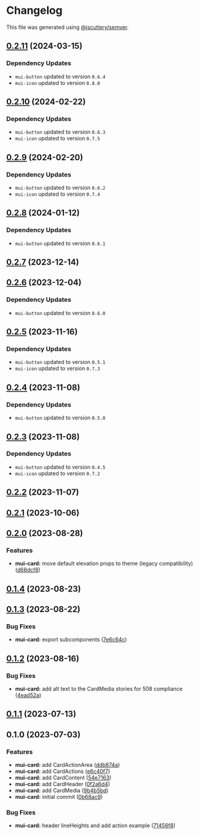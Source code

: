 # Changelog

This file was generated using [@jscutlery/semver](https://github.com/jscutlery/semver).

## [0.2.11](https://github.com/Availity/element/compare/@availity/mui-card@0.2.10...@availity/mui-card@0.2.11) (2024-03-15)

### Dependency Updates

* `mui-button` updated to version `0.6.4`
* `mui-icon` updated to version `0.8.0`
## [0.2.10](https://github.com/Availity/element/compare/@availity/mui-card@0.2.9...@availity/mui-card@0.2.10) (2024-02-22)

### Dependency Updates

* `mui-button` updated to version `0.6.3`
* `mui-icon` updated to version `0.7.5`
## [0.2.9](https://github.com/Availity/element/compare/@availity/mui-card@0.2.8...@availity/mui-card@0.2.9) (2024-02-20)

### Dependency Updates

* `mui-button` updated to version `0.6.2`
* `mui-icon` updated to version `0.7.4`
## [0.2.8](https://github.com/Availity/element/compare/@availity/mui-card@0.2.7...@availity/mui-card@0.2.8) (2024-01-12)

### Dependency Updates

* `mui-button` updated to version `0.6.1`
## [0.2.7](https://github.com/Availity/element/compare/@availity/mui-card@0.2.6...@availity/mui-card@0.2.7) (2023-12-14)

## [0.2.6](https://github.com/Availity/element/compare/@availity/mui-card@0.2.5...@availity/mui-card@0.2.6) (2023-12-04)

### Dependency Updates

* `mui-button` updated to version `0.6.0`
## [0.2.5](https://github.com/Availity/element/compare/@availity/mui-card@0.2.4...@availity/mui-card@0.2.5) (2023-11-16)

### Dependency Updates

- `mui-button` updated to version `0.5.1`
- `mui-icon` updated to version `0.7.3`

## [0.2.4](https://github.com/Availity/element/compare/@availity/mui-card@0.2.3...@availity/mui-card@0.2.4) (2023-11-08)

### Dependency Updates

- `mui-button` updated to version `0.5.0`

## [0.2.3](https://github.com/Availity/element/compare/@availity/mui-card@0.2.2...@availity/mui-card@0.2.3) (2023-11-08)

### Dependency Updates

- `mui-button` updated to version `0.4.5`
- `mui-icon` updated to version `0.7.2`

## [0.2.2](https://github.com/Availity/element/compare/@availity/mui-card@0.2.1...@availity/mui-card@0.2.2) (2023-11-07)

## [0.2.1](https://github.com/Availity/element/compare/@availity/mui-card@0.2.0...@availity/mui-card@0.2.1) (2023-10-06)

## [0.2.0](https://github.com/Availity/element/compare/@availity/mui-card@0.1.4...@availity/mui-card@0.2.0) (2023-08-28)

### Features

- **mui-card:** move default elevation props to theme (legacy compatibility) ([d68dcf8](https://github.com/Availity/element/commit/d68dcf8ac16091a7d2d37cebbe19b4645708a28b))

## [0.1.4](https://github.com/Availity/element/compare/@availity/mui-card@0.1.3...@availity/mui-card@0.1.4) (2023-08-23)

## [0.1.3](https://github.com/Availity/element/compare/@availity/mui-card@0.1.2...@availity/mui-card@0.1.3) (2023-08-22)

### Bug Fixes

- **mui-card:** export subcomponents ([7e6c64c](https://github.com/Availity/element/commit/7e6c64c3a22a20213962434b059a7096ce51899c))

## [0.1.2](https://github.com/Availity/element/compare/@availity/mui-card@0.1.1...@availity/mui-card@0.1.2) (2023-08-16)

### Bug Fixes

- **mui-card:** add alt text to the CardMedia stories for 508 compliance ([4ead52a](https://github.com/Availity/element/commit/4ead52a56ce0c604d21f0dfd914fa19fbfa7a610))

## [0.1.1](https://github.com/Availity/element/compare/@availity/mui-card@0.1.0...@availity/mui-card@0.1.1) (2023-07-13)

## 0.1.0 (2023-07-03)

### Features

- **mui-card:** add CardActionArea ([ddb874a](https://github.com/Availity/element/commit/ddb874a5857f494e74d4e177624d8796435634dc))
- **mui-card:** add CardActions ([e6c40f7](https://github.com/Availity/element/commit/e6c40f73ce629254f5bad9bcda66ebcec963bc17))
- **mui-card:** add CardContent ([54e7163](https://github.com/Availity/element/commit/54e716326bd73429905feb86a3f13afbcbbf2a29))
- **mui-card:** add CardHeader ([0f2a6d4](https://github.com/Availity/element/commit/0f2a6d4a321907e0a394120096efc26985aab45f))
- **mui-card:** add CardMedia ([9b4b5bd](https://github.com/Availity/element/commit/9b4b5bdba2dde82035e52ffb5db0d482e652725a))
- **mui-card:** initial commit ([0b68ac9](https://github.com/Availity/element/commit/0b68ac90897d16278d82d02a590ba884d00bb693))

### Bug Fixes

- **mui-card:** header lineHeights and add action example ([71456f8](https://github.com/Availity/element/commit/71456f82a5ace78ef7da752dc649dba709174e02))
